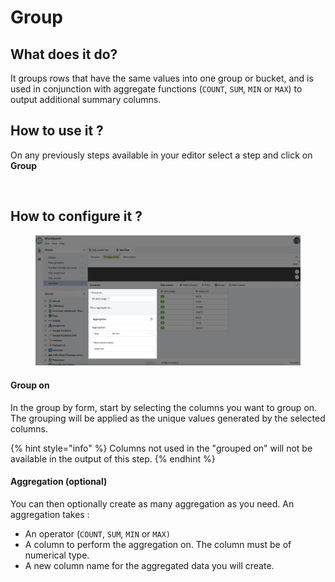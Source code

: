 # Group

## What does it do?

It groups rows that have the same values into one group or bucket, and is used in conjunction with aggregate functions (`COUNT`, `SUM`, `MIN` or `MAX`) to output additional summary columns.

## How to use it ?

On any previously steps available in your editor select a step and click on **Group**

<figure><img src="../../../../../.gitbook/assets/Screen Cast 2022-09-21 at 12.51.20 PM.gif" alt=""><figcaption></figcaption></figure>

## How to configure it ?

<figure><img src="../../../../../.gitbook/assets/image (29).png" alt=""><figcaption></figcaption></figure>

#### Group on

In the group by form, start by selecting the columns you want to group on. The grouping will be applied as the unique values generated by the selected columns.

{% hint style="info" %}
Columns not used in the "grouped on" will not be available in the output of this step.
{% endhint %}

#### Aggregation (optional)

You can then optionally create as many aggregation as you need. An aggregation takes :&#x20;

* An operator (`COUNT`, `SUM`, `MIN` or `MAX)`
* A column to perform the aggregation on. The column must be of numerical type.
* A new column name for the aggregated data you will create.
